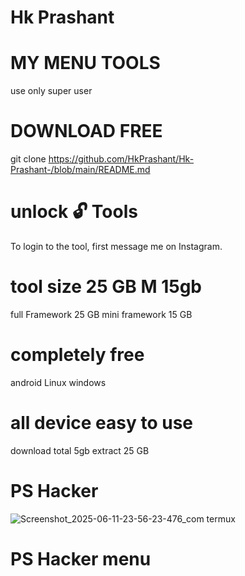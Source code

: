 # Hk Prashant 


# MY MENU TOOLS 

use only super user 

# DOWNLOAD FREE 
git clone https://github.com/HkPrashant/Hk-Prashant-/blob/main/README.md
# unlock 🔓 Tools 
To login to the tool, first message me on Instagram.
# tool size 25 GB M 15gb
full Framework 25 GB mini framework 15 GB
# completely free
android Linux windows 
# all device easy to use
download total 5gb
extract 25 GB
# PS Hacker

![Screenshot_2025-06-11-23-56-23-476_com termux](https://github.com/user-attachments/assets/019ed6d9-39cf-4ec0-9e8b-3a8209a9830b)
# PS Hacker menu

